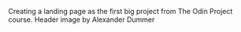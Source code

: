 Creating a landing page as the first big project from The Odin Project course.
Header image by Alexander Dummer